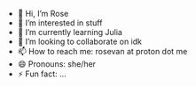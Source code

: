 - 👋 Hi, I’m Rose
- 👀 I’m interested in stuff
- 🌱 I’m currently learning Julia
- 💞️ I’m looking to collaborate on idk
- 📫 How to reach me: rosevan at proton dot me
- 😄 Pronouns: she/her
- ⚡ Fun fact: ...

<!---
rOsemium/rOsemium is a ✨ special ✨ repository because its `README.md` (this file) appears on your GitHub profile.
You can click the Preview link to take a look at your changes.
--->
